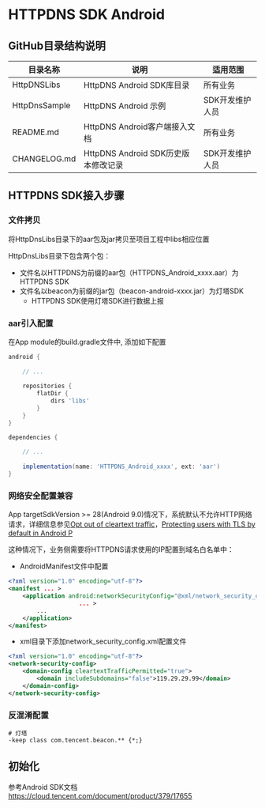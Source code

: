 # HTTPDNS SDK Android

## GitHub目录结构说明

| 目录名称       | 说明           | 适用范围  |
| ------------- |-------------| -------------|
| HttpDNSLibs | HttpDNS Android SDK库目录 | 所有业务 |
| HttpDnsSample | HttpDNS Android 示例 | SDK开发维护人员 |
| README.md | HttpDNS Android客户端接入文档 | 所有业务 |
| CHANGELOG.md | HttpDNS Android SDK历史版本修改记录 | SDK开发维护人员 |

## HTTPDNS SDK接入步骤

### 文件拷贝

将HttpDnsLibs目录下的aar包及jar拷贝至项目工程中libs相应位置

HttpDnsLibs目录下包含两个包：

- 文件名以HTTPDNS为前缀的aar包（HTTPDNS_Android_xxxx.aar）为HTTPDNS SDK
- 文件名以beacon为前缀的jar包（beacon-android-xxxx.jar）为灯塔SDK
  - HTTPDNS SDK使用灯塔SDK进行数据上报

### aar引入配置

在App module的build.gradle文件中, 添加如下配置

```groovy
android {
   
    // ...
    
    repositories {
        flatDir {
            dirs 'libs'
        }
    }
}

dependencies {
    
    // ...
    
    implementation(name: 'HTTPDNS_Android_xxxx', ext: 'aar')
}
```

### 网络安全配置兼容

App targetSdkVersion >= 28(Android 9.0)情况下，系统默认不允许HTTP网络请求，详细信息参见[Opt out of cleartext traffic](https://developer.android.com/training/articles/security-config#CleartextTrafficPermitted)，[Protecting users with TLS by default in Android P](https://android-developers.googleblog.com/2018/04/protecting-users-with-tls-by-default-in.html)

这种情况下，业务侧需要将HTTPDNS请求使用的IP配置到域名白名单中：

- AndroidManifest文件中配置

```xml
<?xml version="1.0" encoding="utf-8"?>
<manifest ... >
    <application android:networkSecurityConfig="@xml/network_security_config"
                    ... >
        ...
    </application>
</manifest>
```

- xml目录下添加network_security_config.xml配置文件

```xml
<?xml version="1.0" encoding="utf-8"?>
<network-security-config>
    <domain-config cleartextTrafficPermitted="true">
        <domain includeSubdomains="false">119.29.29.99</domain>
    </domain-config>
</network-security-config>
```

### 反混淆配置

```
# 灯塔
-keep class com.tencent.beacon.** {*;}
```

## 初始化
参考Android SDK文档 https://cloud.tencent.com/document/product/379/17655